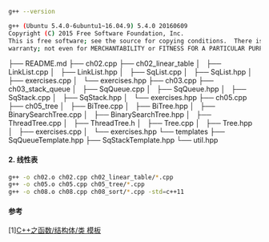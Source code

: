 ```bash
g++ --version

g++ (Ubuntu 5.4.0-6ubuntu1~16.04.9) 5.4.0 20160609
Copyright (C) 2015 Free Software Foundation, Inc.
This is free software; see the source for copying conditions.  There is NO
warranty; not even for MERCHANTABILITY or FITNESS FOR A PARTICULAR PURPOSE.
```
├── README.md
├── ch02.cpp
├── ch02_linear_table
│   ├── LinkList.cpp
│   ├── LinkList.hpp
│   ├── SqList.cpp
│   ├── SqList.hpp
│   ├── exercises.cpp
│   └── exercises.hpp
├── ch03.cpp
├── ch03_stack_queue
│   ├── SqQueue.cpp
│   ├── SqQueue.hpp
│   ├── SqStack.cpp
│   ├── SqStack.hpp
│   └── exercises.hpp
├── ch05.cpp
├── ch05_tree
│   ├── BiTree.cpp
│   ├── BiTree.hpp
│   ├── BinarySearchTree.cpp
│   ├── BinarySearchTree.hpp
│   ├── ThreadTree.cpp
│   ├── ThreadTree.h
│   ├── Tree.cpp
│   ├── Tree.hpp
│   ├── exercises.cpp
│   └── exercises.hpp
└── templates
    ├── SqQueueTemplate.hpp
    ├── SqStackTemplate.hpp
    └── util.hpp

#### 2. 线性表
```bash
g++ -o ch02.o ch02.cpp ch02_linear_table/*.cpp
g++ -o ch05.o ch05.cpp ch05_tree/*.cpp
g++ -o ch08.o ch08.cpp ch08_sort/*.cpp -std=c++11
```

#### 参考
[1][C++之函数/结构体/类 模板](https://zhuanlan.zhihu.com/p/37669989)